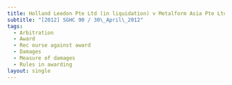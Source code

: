 ```yaml
---
title: Holland Leedon Pte Ltd (in liquidation) v Metalform Asia Pte Ltd
subtitle: "[2012] SGHC 90 / 30\_April\_2012"
tags:
  - Arbitration
  - Award
  - Rec ourse against award
  - Damages
  - Measure of damages
  - Rules in awarding
layout: single
---
```


